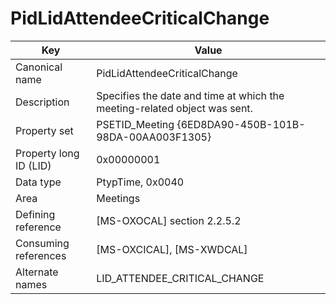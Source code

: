 # PidLidAttendeeCriticalChange

| Key | Value |
|---|---|
| Canonical name | PidLidAttendeeCriticalChange |
| Description | Specifies the date and time at which the meeting-related object was sent. |
| Property set | PSETID_Meeting {6ED8DA90-450B-101B-98DA-00AA003F1305} |
| Property long ID (LID) | 0x00000001 |
| Data type | PtypTime, 0x0040 |
| Area | Meetings |
| Defining reference | [MS-OXOCAL] section 2.2.5.2 |
| Consuming references | [MS-OXCICAL], [MS-XWDCAL] |
| Alternate names | LID_ATTENDEE_CRITICAL_CHANGE |
